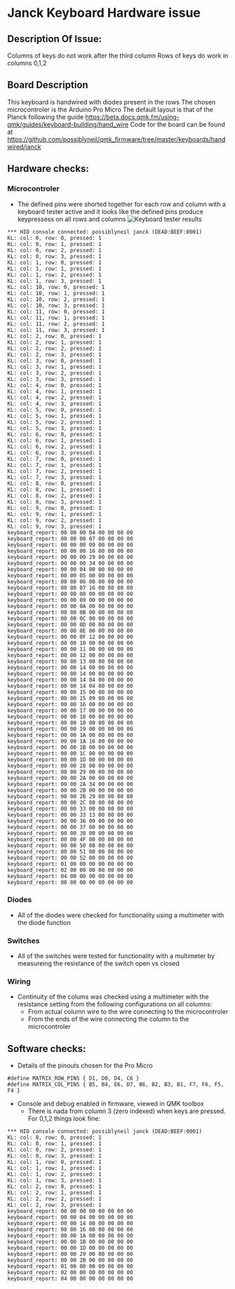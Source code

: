 # Janck Keyboard Hardware issue
##  Description Of Issue:
Columns of keys do not work after the third column
Rows of keys do work in columns 0,1,2

## Board Description
This keyboard is handwired with diodes present in the rows
The chosen microcontroler is the Arduino Pro Micro
The default layout is that of the Planck following the guide
https://beta.docs.qmk.fm/using-qmk/guides/keyboard-building/hand_wire
Code for the board can be found at 
https://github.com/possiblyneil/qmk_firmware/tree/master/keyboards/handwired/janck

##  Hardware checks:
### Microcontroler
- The defined pins were shorted together for each row and column with a keyboard tester active and it looks like the defined pins produce keypressess on all rows and columns 
![Keyboard tester results](https://i.imgur.com/0oSOgxf.png)
```
*** HID console connected: possiblyneil janck (DEAD:BEEF:0001)
KL: col: 0, row: 0, pressed: 1
KL: col: 0, row: 1, pressed: 1
KL: col: 0, row: 2, pressed: 1
KL: col: 0, row: 3, pressed: 1
KL: col: 1, row: 0, pressed: 1
KL: col: 1, row: 1, pressed: 1
KL: col: 1, row: 2, pressed: 1
KL: col: 1, row: 3, pressed: 1
KL: col: 10, row: 0, pressed: 1
KL: col: 10, row: 1, pressed: 1
KL: col: 10, row: 2, pressed: 1
KL: col: 10, row: 3, pressed: 1
KL: col: 11, row: 0, pressed: 1
KL: col: 11, row: 1, pressed: 1
KL: col: 11, row: 2, pressed: 1
KL: col: 11, row: 3, pressed: 1
KL: col: 2, row: 0, pressed: 1
KL: col: 2, row: 1, pressed: 1
KL: col: 2, row: 2, pressed: 1
KL: col: 2, row: 3, pressed: 1
KL: col: 3, row: 0, pressed: 1
KL: col: 3, row: 1, pressed: 1
KL: col: 3, row: 2, pressed: 1
KL: col: 3, row: 3, pressed: 1
KL: col: 4, row: 0, pressed: 1
KL: col: 4, row: 1, pressed: 1
KL: col: 4, row: 2, pressed: 1
KL: col: 4, row: 3, pressed: 1
KL: col: 5, row: 0, pressed: 1
KL: col: 5, row: 1, pressed: 1
KL: col: 5, row: 2, pressed: 1
KL: col: 5, row: 3, pressed: 1
KL: col: 6, row: 0, pressed: 1
KL: col: 6, row: 1, pressed: 1
KL: col: 6, row: 2, pressed: 1
KL: col: 6, row: 3, pressed: 1
KL: col: 7, row: 0, pressed: 1
KL: col: 7, row: 1, pressed: 1
KL: col: 7, row: 2, pressed: 1
KL: col: 7, row: 3, pressed: 1
KL: col: 8, row: 0, pressed: 1
KL: col: 8, row: 1, pressed: 1
KL: col: 8, row: 2, pressed: 1
KL: col: 8, row: 3, pressed: 1
KL: col: 9, row: 0, pressed: 1
KL: col: 9, row: 1, pressed: 1
KL: col: 9, row: 2, pressed: 1
KL: col: 9, row: 3, pressed: 1
keyboard_report: 00 00 00 04 00 00 00 00 
keyboard_report: 00 00 00 07 00 00 00 00 
keyboard_report: 00 00 00 09 00 00 00 00 
keyboard_report: 00 00 00 16 00 00 00 00 
keyboard_report: 00 00 00 29 00 00 00 00 
keyboard_report: 00 00 00 34 00 00 00 00 
keyboard_report: 00 00 04 00 00 00 00 00 
keyboard_report: 00 00 05 00 00 00 00 00 
keyboard_report: 00 00 06 00 00 00 00 00 
keyboard_report: 00 00 07 16 00 00 00 00 
keyboard_report: 00 00 08 00 00 00 00 00 
keyboard_report: 00 00 09 00 00 00 00 00 
keyboard_report: 00 00 0A 00 00 00 00 00 
keyboard_report: 00 00 0B 00 00 00 00 00 
keyboard_report: 00 00 0C 00 00 00 00 00 
keyboard_report: 00 00 0D 00 00 00 00 00 
keyboard_report: 00 00 0E 00 00 00 00 00 
keyboard_report: 00 00 0F 12 00 00 00 00 
keyboard_report: 00 00 10 00 00 00 00 00 
keyboard_report: 00 00 11 00 00 00 00 00 
keyboard_report: 00 00 12 00 00 00 00 00 
keyboard_report: 00 00 13 00 00 00 00 00 
keyboard_report: 00 00 14 00 00 00 00 00 
keyboard_report: 00 00 14 00 00 00 00 00 
keyboard_report: 00 00 14 04 00 00 00 00 
keyboard_report: 00 00 14 04 00 00 00 00 
keyboard_report: 00 00 15 00 00 00 00 00 
keyboard_report: 00 00 15 09 00 00 00 00 
keyboard_report: 00 00 16 00 00 00 00 00 
keyboard_report: 00 00 17 00 00 00 00 00 
keyboard_report: 00 00 18 00 00 00 00 00 
keyboard_report: 00 00 18 00 00 00 00 00 
keyboard_report: 00 00 19 00 00 00 00 00 
keyboard_report: 00 00 1A 00 00 00 00 00 
keyboard_report: 00 00 1A 16 00 00 00 00 
keyboard_report: 00 00 1B 00 00 00 00 00 
keyboard_report: 00 00 1C 00 00 00 00 00 
keyboard_report: 00 00 1D 00 00 00 00 00 
keyboard_report: 00 00 28 00 00 00 00 00 
keyboard_report: 00 00 29 00 00 00 00 00 
keyboard_report: 00 00 2A 00 00 00 00 00 
keyboard_report: 00 00 2A 34 00 00 00 00 
keyboard_report: 00 00 2B 00 00 00 00 00 
keyboard_report: 00 00 2B 29 00 00 00 00 
keyboard_report: 00 00 2C 00 00 00 00 00 
keyboard_report: 00 00 33 00 00 00 00 00 
keyboard_report: 00 00 33 13 00 00 00 00 
keyboard_report: 00 00 36 00 00 00 00 00 
keyboard_report: 00 00 37 00 00 00 00 00 
keyboard_report: 00 00 38 00 00 00 00 00 
keyboard_report: 00 00 4F 00 00 00 00 00 
keyboard_report: 00 00 50 00 00 00 00 00 
keyboard_report: 00 00 51 00 00 00 00 00 
keyboard_report: 00 00 52 00 00 00 00 00 
keyboard_report: 01 00 00 00 00 00 00 00 
keyboard_report: 02 00 00 00 00 00 00 00 
keyboard_report: 04 00 00 00 00 00 00 00 
keyboard_report: 08 00 00 00 00 00 00 00 
```
### Diodes
- All of the diodes were checked for functionality using a multimeter with the diode function
### Switches
- All of the switches were tested for functionality with a multimeter by measureing the resistance of the switch open vs closed
### Wiring
- Continuity of the colums was checked using a multimeter with the resistance setting from the following configurations on all columns:
    * From actual column wire to the wire connecting to the microcontroler
    * From the ends of the wire connecting the column to the microcontroler

##  Software checks:
- Details of the pinouts chosen for the Pro Micro
```
#define MATRIX_ROW_PINS { D1, D0, D4, C6 }
#define MATRIX_COL_PINS { B5, B4, E6, D7, B6, B2, B3, B1, F7, F6, F5, F4 }
```
- Console and debug enabled in firmware, viewed in QMK toolbox
    * There is nada from column 3 (zero indexed) when keys are pressed. For 0,1,2 things look fine:
```
*** HID console connected: possiblyneil janck (DEAD:BEEF:0001)
KL: col: 0, row: 0, pressed: 1
KL: col: 0, row: 1, pressed: 1
KL: col: 0, row: 2, pressed: 1
KL: col: 0, row: 3, pressed: 1
KL: col: 1, row: 0, pressed: 1
KL: col: 1, row: 1, pressed: 1
KL: col: 1, row: 2, pressed: 1
KL: col: 1, row: 3, pressed: 1
KL: col: 2, row: 0, pressed: 1
KL: col: 2, row: 1, pressed: 1
KL: col: 2, row: 2, pressed: 1
KL: col: 2, row: 3, pressed: 1
keyboard_report: 00 00 00 00 00 00 00 00 
keyboard_report: 00 00 04 00 00 00 00 00 
keyboard_report: 00 00 14 00 00 00 00 00 
keyboard_report: 00 00 16 00 00 00 00 00 
keyboard_report: 00 00 1A 00 00 00 00 00 
keyboard_report: 00 00 1B 00 00 00 00 00 
keyboard_report: 00 00 1D 00 00 00 00 00 
keyboard_report: 00 00 29 00 00 00 00 00 
keyboard_report: 00 00 2B 00 00 00 00 00 
keyboard_report: 01 00 00 00 00 00 00 00 
keyboard_report: 02 00 00 00 00 00 00 00 
keyboard_report: 04 00 00 00 00 00 00 00 
```
